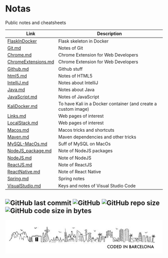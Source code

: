 # Notas

Public notes and cheatsheets

| Link | Description |
|------|-------------|
| [FlaskInDocker](FlaskInDocker/) | Flask skeleton in Docker |
| [Git.md](Git.md) | Notes of Git |
| [Chrome.md](Chrome.md) | Chrome Extension for Web Developers |
| [ChromeExtensions.md](ChromeExtensions.md) | Chrome Extension for Web Developers |
| [Github.md](Github.md) | Github stuff |
| [html5.md](html.md) | Notes of HTML5 |
| [IntelliJ.md](IntelliJ.md) | Notes about IntelliJ |
| [Java.md](Java.md) | Notes about Java |
| [JavaScript.md](JavaScript.md) | Notes of JavaScript |
| [KaliDocker.md](KaliDocker.md) | To have Kali in a Docker container (and create a custom image)|
| [Links.md](Links.md) | Web pages of interest |
| [LocalStack.md](LocalStack.md) | Web pages of interest |
| [Macos.md](Macos.md) | Macos tricks and shortcuts |
| [Maven.md](Maven.md) | Maven dependencies and other tricks |
| [MySQL-MacOs.md](MySQL-MacOs.md) | Suff of MySQL on MacOs|
| [NodeJS_package.md](NodeJS.md) | Note of NodeJS packages |
| [NodeJS.md](NodeJS.md) | Note of NodeJS |
| [ReactJS.md](ReactJS.md) | Note of ReactJS |
| [ReactNative.md](ReactNative.md) | Note of React Native |
| [Spring.md](Spring.md) | Spring notes |
| [VisualStudio.md](VisualStudio.md) | Keys and notes of Visual Studio Code |
![GitHub last commit](https://img.shields.io/github/last-commit/leguim-repo/notas)
![GitHub](https://img.shields.io/github/license/leguim-repo/notas)
![GitHub repo size](https://img.shields.io/github/repo-size/leguim-repo/notas)
![GitHub code size in bytes](https://img.shields.io/github/languages/code-size/leguim-repo/notas)
---
<!-- Pit i Collons -->
![Coded In Barcelona](https://raw.githubusercontent.com/leguim-repo/leguim-repo/master/img/currentfooter.png)
